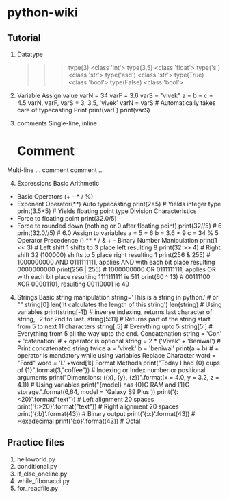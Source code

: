 # python-wiki
## Tutorial
1. Datatype
	>>> type(3)
	<class 'int'>
	>>> type(3.5)
	<class 'float'>
	>>> type('s')
	<class 'str'>
	>>> type('asd')
	<class 'str'>
	>>> type(True)
	<class 'bool'>
	>>> type(False)
	<class 'bool'>

2. Variable
Assign value
	varN = 34
	varF = 3.6
	varS = "vivek"
	a = b = c = 4.5
	varN, varF, varS = 3, 3.5, 'vivek'
	varN = varS # Automatically takes care of typecasting
Print
	print(varF)
	print(varS)
	
3. comments
Single-line, inline 
	# Comment
Multi-line
	... 
	comment
	comment
	...

4. Expressions
Basic Arithmetic
- Basic Operators (+ - * / %)
- Exponent Operator(**)
Auto typecasting
	print(2+5) # Yields integer type 
	print(3.5+5) # Yields floating point type
Division Characteristics
- Force to floating point
	print(32.0/5)
- Force to rounded down (nothing or 0 after floating point)
	print(32//5) # 6
	print(32.0//5) # 6.0
Assign to variables
	a = 5 + 6
	b = 3.6 * 9
	c = 34 % 5
Operator Precedence
	() ** * / & + -
Binary Number Manipulation
	print(1 << 3) # Left shift 1 shifts to 3 place left resulting 8
	print(32 >> 4) # Right shift 32 (100000) shifts to 5 place right resulting 1
	print(256 & 255) # 1000000000 AND 0111111111, applies AND with each bit place resulting 0000000000
	print(256 | 255) # 1000000000 OR 0111111111, applies OR with each bit place resulting 1111111111 ie 511
	print(60 ^ 13) # 00111100 XOR 00001101, resulting 00110001 ie 49

4. Strings
Basic string manipulation
	string='This is a string in python.' # or ""
	string[0]
	len('It calculates the length of this string')
	len(string) # Using variables
	print(string[-1]) # inverse indexing, returns last character of string, -2 for 2nd to last.
	string[5:11] # Returns part of the string start from 5 to next 11 characters
	string[:5] # Everything upto 5
	string[5:] # Everything from 5 all the way upto the end.
Concatenation 
	string = 'Con' + 'catenation' # + operator is optional
	string = 2 * ('Vivek' + 'Beniwal') # Print concatenated string twice
	a = 'vivek'
	b = 'beniwal'
	print(a + b)	# + operator is mandatory while using variables
Replace Character
	word = "Ford" 
	word = 'L' +word[1:]
Format Methods
	print("Today I had {0} cups of {1}".format(3,"coffee")) # Indexing or Index number or positional arguments
	print("Dimensions: ({x}, {y}, {z})".format(x = 4.0, y = 3.2, z = 4.1)) # Using variables
	print("{model} has {0}G RAM and {1}G storage.".format(6,64, model = 'Galaxy S9 Plus'))
	print('{:<20}'.format("text")) # Left alignment 20 spaces
	print('{:>20}'.format("text")) # Right alignment 20 spaces
	print('{:b}'.format(43)) # Binary output
	print('{:x}'.format(43)) # Hexadecimal
	print('{:o}'.format(43)) # Octal
	
	
	
	
## Practice files
1. helloworld.py
2. conditional.py
3. if_else_oneline.py
4. while_fibonacci.py
5. for_readfile.py
